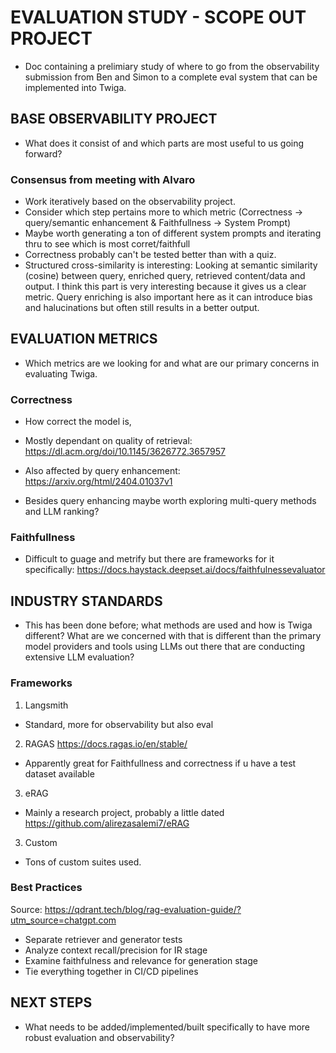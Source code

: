 # EVALUATION STUDY - SCOPE OUT PROJECT
- Doc containing a prelimiary study of where to go from the observability submission from Ben and Simon to a complete eval system that can be implemented into Twiga.

## BASE OBSERVABILITY PROJECT
- What does it consist of and which parts are most useful to us going forward?

### Consensus from meeting with Alvaro
- Work iteratively based on the observability project.
- Consider which step pertains more to which metric (Correctness -> query/semantic enhancement & Faithfullness -> System Prompt)
- Maybe worth generating a ton of different system prompts and iterating thru to see which is most corret/faithfull
- Correctness probably can't be tested better than with a quiz.
- Structured cross-similarity is interesting: Looking at semantic similarity (cosine) between query, enriched query, retrieved content/data and output. I think this part is very interesting because it gives us a clear metric. Query enriching is also important here as it can introduce bias and halucinations but often still results in a better output. 

## EVALUATION METRICS
- Which metrics are we looking for and what are our primary concerns in evaluating Twiga.

### Correctness
- How correct the model is,
- Mostly dependant on quality of retrieval:
https://dl.acm.org/doi/10.1145/3626772.3657957

- Also affected by query enhancement:
https://arxiv.org/html/2404.01037v1 
- Besides query enhancing maybe worth exploring multi-query methods and LLM ranking?

### Faithfullness
- Difficult to guage and metrify but there are frameworks for it specifically:
https://docs.haystack.deepset.ai/docs/faithfulnessevaluator 


## INDUSTRY STANDARDS
- This has been done before; what methods are used and how is Twiga different? What are we concerned with that is different than the primary model providers and tools using LLMs out there that are conducting extensive LLM evaluation?

### Frameworks
1. Langsmith
- Standard, more for observability but also eval

2. RAGAS
https://docs.ragas.io/en/stable/
- Apparently great for Faithfullness and correctness if u have a test dataset available

3. eRAG
- Mainly a research project, probably a little dated
https://github.com/alirezasalemi7/eRAG 

3. Custom
- Tons of custom suites used.

### Best Practices
Source: https://qdrant.tech/blog/rag-evaluation-guide/?utm_source=chatgpt.com

- Separate retriever and generator tests
- Analyze context recall/precision for IR stage
- Examine faithfulness and relevance for generation stage
- Tie everything together in CI/CD pipelines


## NEXT STEPS
- What needs to be added/implemented/built specifically to have more robust evaluation and observability?